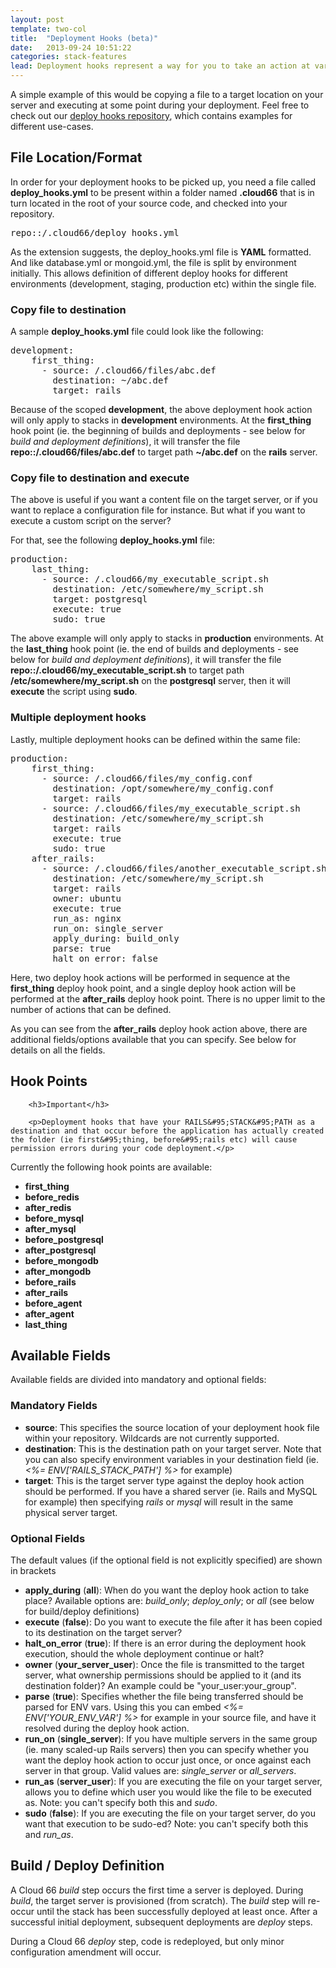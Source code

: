 ```yaml
---
layout: post
template: two-col
title:  "Deployment Hooks (beta)"
date:   2013-09-24 10:51:22
categories: stack-features
lead: Deployment hooks represent a way for you to take an action at various points during a build and/or deployment on Cloud 66.
---
```



<p>
    A simple example of this would be copying a file to a target location on your server and executing at some point during your deployment. Feel free to check out our <a href="https://github.com/cloud66/deploy_hooks" target="_blank">deploy hooks repository</a>, which contains examples for different use-cases.
</p>


## File Location/Format

In order for your deployment hooks to be picked up, you need a file called **deploy&#95;hooks.yml** to be present within a folder named **.cloud66** that is in turn located in the root of your source code, and checked into your repository.
<pre class="terminal">
repo::/.cloud66/deploy&#95;hooks.yml
</pre>

As the extension suggests, the deploy&#95;hooks.yml file is **YAML** formatted. And like database.yml or mongoid.yml, the file is split by environment initially. This allows definition of different deploy hooks for different environments (development, staging, production etc) within the single file.


### Copy file to destination

A sample **deploy&#95;hooks.yml** file could look like the following:
<pre class="terminal">
development:
    first&#95;thing:
      - source: /.cloud66/files/abc.def
        destination: ~/abc.def
        target: rails
</pre>

Because of the scoped **development**, the above deployment hook action will only apply to stacks in **development** environments. At the **first&#95;thing** hook point (ie. the beginning of builds and deployments - see below for *build and deployment definitions*), it will transfer the file **repo::/.cloud66/files/abc.def** to target path **~/abc.def** on the **rails** server.

### **Copy file to destination and execute**

The above is useful if you want a content file on the target server, or if you want to replace a configuration file for instance. But what if you want to execute a custom script on the server?

For that, see the following **deploy&#95;hooks.yml** file:
<pre class="terminal">
production:
    last&#95;thing:
      - source: /.cloud66/my&#95;executable&#95;script.sh
        destination: /etc/somewhere/my&#95;script.sh
        target: postgresql
        execute: true
        sudo: true
</pre>

The above example will only apply to stacks in **production** environments. At the **last&#95;thing** hook point (ie. the end of builds and deployments - see below for *build and deployment definitions*), it will transfer the file **repo::/.cloud66/my&#95;executable&#95;script.sh** to target path **/etc/somewhere/my&#95;script.sh** on the **postgresql** server, then it will **execute** the script using **sudo**.

### **Multiple deployment hooks**
Lastly, multiple deployment hooks can be defined within the same file:
<pre class="terminal">
production:
    first&#95;thing:
      - source: /.cloud66/files/my&#95;config.conf
        destination: /opt/somewhere/my&#95;config.conf
        target: rails
      - source: /.cloud66/files/my&#95;executable&#95;script.sh
        destination: /etc/somewhere/my&#95;script.sh
        target: rails
        execute: true
        sudo: true
    after&#95;rails:
      - source: /.cloud66/files/another&#95;executable&#95;script.sh
        destination: /etc/somewhere/my&#95;script.sh
        target: rails
        owner: ubuntu
        execute: true
        run&#95;as: nginx
        run&#95;on: single&#95;server
        apply&#95;during: build&#95;only
        parse: true
        halt&#95;on&#95;error: false
</pre>

Here, two deploy hook actions will be performed in sequence at the **first&#95;thing** deploy hook point, and a single deploy hook action will be performed at the **after&#95;rails** deploy hook point.
There is no upper limit to the number of actions that can be defined.

As you can see from the **after&#95;rails** deploy hook action above, there are additional fields/options available that you can specify. See below for details on all the fields.

## Hook Points
<div class="notice">

        <h3>Important</h3>

        <p>Deployment hooks that have your RAILS&#95;STACK&#95;PATH as a destination and that occur before the application has actually created the folder (ie first&#95;thing, before&#95;rails etc) will cause permission errors during your code deployment.</p>
</div>

Currently the following hook points are available:

- **first&#95;thing**
- **before&#95;redis**
- **after&#95;redis**
- **before&#95;mysql**
- **after&#95;mysql**
- **before&#95;postgresql**
- **after&#95;postgresql**
- **before&#95;mongodb**
- **after&#95;mongodb**
- **before&#95;rails**
- **after&#95;rails**
- **before&#95;agent**
- **after&#95;agent**
- **last&#95;thing**

## Available Fields
Available fields are divided into mandatory and optional fields:

### Mandatory Fields
- **source**: This specifies the source location of your deployment hook file within your repository. Wildcards are not currently supported.
- **destination**: This is the destination path on your target server. Note that you can also specify environment variables in your destination field (ie. *<%= ENV\['RAILS&#95;STACK&#95;PATH'\] %>* for example)
- **target**: This is the target server type against the deploy hook action should be performed. If you have a shared server (ie. Rails and MySQL for example) then specifying *rails* or *mysql* will result in the same physical server target.

### Optional Fields

The default values (if the optional field is not explicitly specified) are shown in brackets

- **apply&#95;during** (**all**): When do you want the deploy hook action to take place? Available options are: *build&#95;only*; *deploy&#95;only*; or *all* (see below for build/deploy definitions)
- **execute** (**false**): Do you want to execute the file after it has been copied to its destination on the target server?
- **halt&#95;on&#95;error** (**true**): If there is an error during the deployment hook execution, should the whole deployment continue or halt?
- **owner** (**your&#95;server&#95;user**): Once the file is transmitted to the target server, what ownership permissions should be applied to it (and its destination folder)? An example could be "your&#95;user:your&#95;group".
- **parse** (**true**): Specifies whether the file being transferred should be parsed for ENV vars. Using this you can embed *<%= ENV\['YOUR&#95;ENV&#95;VAR'\] %>* for example in your source file, and have it resolved during the deploy hook action.
- **run&#95;on** (**single&#95;server**): If you have multiple servers in the same group (ie. many scaled-up Rails servers) then you can specify whether you want the deploy hook action to occur just once, or once against each server in that group. Valid values are: *single&#95;server* or *all&#95;servers*.
- **run&#95;as** (**server&#95;user**): If you are executing the file on your target server, allows you to define which user you would like the file to be executed as. Note: you can't specify both this and *sudo*.
- **sudo** (**false**): If you are executing the file on your target server, do you want that execution to be sudo-ed? Note: you can't specify both this and *run&#95;as*.

## Build / Deploy Definition

A Cloud 66 *build* step occurs the first time a server is deployed. During *build*, the target server is provisioned (from scratch). The *build* step will re-occur until the stack has been successfully deployed at least once.
After a successful initial deployment, subsequent deployments are *deploy* steps.

During a Cloud 66 *deploy* step, code is redeployed, but only minor configuration amendment will occur.



















